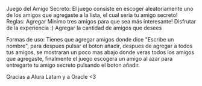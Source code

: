 Juego del Amigo Secreto:
El juego consiste en escoger aleatoriamente uno de los amigos que agregaste a la lista, el cual seria tu amigo secreto!
Reglas:
Agregar Minimo tres amigos para que sea más interesante!
Disfrutar de la experiencia :)
Agregar la cantidad de amigos que desees

Formas de uso:
Tienes que agregar amigos donde dice "Escribe un nombre", para despues pulsar el boton añadir, despues de agregar a todos tus amigos, se mostraran un poco mas abajo donde veras todos los amigos que agregaste, finalmente el juego escogera un amigo al azar para entregarte tu amigo secreto pulsando el boton añadir.



Gracias a Alura Latam y a Oracle <3

